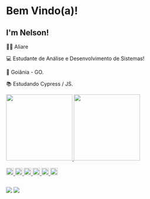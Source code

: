 # Bem Vindo(a)!

 

## I'm Nelson!
:office_worker: Aliare

:computer: Estudante de Análise e Desenvolvimento de Sistemas!

:house_with_garden: Goiânia - GO.

:books: Estudando Cypress / JS.


<div>
  <a href="https://github.com/NelsoonMendees">
  <img height="180em" src="https://github-readme-stats.vercel.app/api?username=NelsoonMendees&show_icons=true&theme=dracula&include_all_commits=true&count_private=true"/>
  <img height="180em" src="https://github-readme-stats.vercel.app/api/top-langs/?username=NelsoonMendees&layout=compact&langs_count=16&theme=dracula"/>
</div>

<div style="display: inline_block"><br>	
	<code><img height= "20"src= "https://img.shields.io/badge/Java-ED8B00?style=for-the-badge&logo=java&logoColor=white"></code>
	<code><img height = "20" src= "https://img.shields.io/badge/C%23-239120?style=for-the-badge&logo=c-sharp&logoColor=white"></code>
	<code><img height = "20" src= "https://img.shields.io/badge/JavaScript-F7DF1E?style=for-the-badge&logo=javascript&logoColor=black"></code>
	<code><img height = "20" src= "https://img.shields.io/badge/HTML5-E34F26?style=for-the-badge&logo=html5&logoColor=white"></code>
	<code><img height = "20" src= "https://img.shields.io/badge/CSS3-1572B6?style=for-the-badge&logo=css3&logoColor=white"></code>
	<code><img height = "20" src= "https://img.shields.io/badge/-cypress-%23E5E5E5?style=for-the-badge&logo=cypress&logoColor=058a5e"></code>
</div>
	
##
	
<div>
	<a href="https://www.instagram.com/nelson_mendees/" target="_blank"><img src="https://img.shields.io/badge/Instagram-E4405F?style=for-the-badge&logo=instagram&logoColor=white" target="_blank"></a>
	<a href="https://www.linkedin.com/in/nelson-gomes-57a403211/" target="_blank"><img src="https://img.shields.io/badge/LinkedIn-0077B5?style=for-the-badge&logo=linkedin&logoColor=white" target="_blank"></a>
</div>
  
  ##
  
